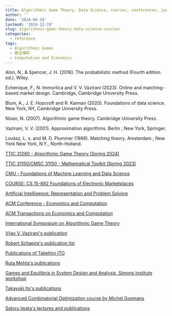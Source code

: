 ```yaml
---
title: Algorithmic Game Theory, Data Science, courses, conferences, journals, and books
author: ''
date: '2024-06-19'
lastmod: '2024-12-19'
slug: algorithmic-game-theory-data-science-courses
categories:
  - reference
tags:
  - Algorithmic Games
  - 算法博弈
  - Computation and Economics
---
```


Alon, N., & Spencer, J. H. (2016). The probabilistic method (Fourth edition. ed.). Wiley.

Echenique, F., N. Immorlica and V. V. Vazirani (2023). Online and matching-based market design. Cambridge, Cambridge University Press.

Blum, A., J. E. Hopcroft and R. Kannan (2020). Foundations of data science. New York, NY, Cambridge University Press.

Nisan, N. (2007). Algorithmic game theory. Cambridge University Press.

Vazirani, V. V. (2001). Approximation algorithms. Berlin ; New York, Springer.

Lovász, L. s. and M. D. Plummer (1986). Matching theory. Amsterdam ; New York New York, N.Y., North-Holland.

[TTIC 31260 - Algorithmic Game Theory (Spring 2024)](https://home.ttic.edu/~avrim/AGT24/index.html)

[TTIC 31150/CMSC 31150 - Mathematical Toolkit (Spring 2023)](https://home.ttic.edu/~avrim/Toolkit23/)

[CMU - Foundations of Machine Learning and Data Science](https://www.cs.cmu.edu/~ninamf/courses/806/)

[COURSE: CS 15-892 Foundations of Electronic Marketplaces](https://www.cs.cmu.edu/~sandholm/cs15-892F15/cs15-892.htm)

[Artificial Intelligence: Representation and Problem Solving](https://www.cs.cmu.edu/~./15281/)

[ACM Conference - Economics and Computation](https://dl.acm.org/conference/ec)

[ACM Transactions on Economics and Computation](https://dl.acm.org/journal/teac)

[International Symposium on Algorithmic Game Theory](https://link.springer.com/conference/sagt)

[Vijay V. Vazirani's publication](https://ics.uci.edu/~vazirani/)

[Robert Schapire's publication list](http://rob.schapire.net/publist.html)

[Publications of Takehiro ITO](http://www.dais.is.tohoku.ac.jp/take/papers.html)

[Ruta Mehta's publications](https://rutamehta.cs.illinois.edu/index.html)

[Games and Equilibria in System Design and Analysis, Simons Institute workshop](https://simons.berkeley.edu/workshops/games-equilibria-system-design-analysis-0/schedule#simons-tabs)

[Takayuki Ito's publications](https://kdb.iimc.kyoto-u.ac.jp/profile/ja.f05499b1c3f85d32.html#display-items_research)

[Advanced Combinatorial Optimization course by Michel Goemans](https://math.mit.edu/~goemans/18455-2020SP.html)

[Satoru Iwata's lectures and publications](https://www.opt.mist.i.u-tokyo.ac.jp/~iwata/)
